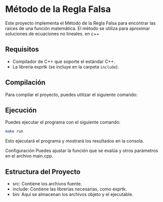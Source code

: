 # Método de la Regla Falsa

Este proyecto implementa el Método de la Regla Falsa para encontrar las raíces de una función matemática. El método se utiliza para aproximar soluciones de ecuaciones no lineales. en c++

## Requisitos

- Compilador de C++ que soporte el estándar C++.
- La librería exprtk (se incluye en la carpeta `include`).

## Compilación

Para compilar el proyecto, puedes utilizar el siguiente comando:


## Ejecución
Puedes ejecutar el programa con el siguiente comando:

 ```bash
make run
```
Esto ejecutará el programa y mostrará los resultados en la consola.

Configuración
Puedes ajustar la función que se evalúa y otros parámetros en el archivo main.cpp.

## Estructura del Proyecto

- src: Contiene los archivos fuente.
- include: Contiene las librerías necesarias, como exprtk.
- bin: Aquí se almacenan los archivos objeto y el ejecutable.